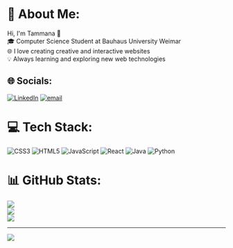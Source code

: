 # 💫 About Me:
Hi, I'm Tammana 👋<br>🎓 Computer Science Student at Bauhaus University Weimar<br>🌐 I love creating creative and interactive websites<br>💡 Always learning and exploring new web technologies


## 🌐 Socials:
[![LinkedIn](https://img.shields.io/badge/LinkedIn-%230077B5.svg?logo=linkedin&logoColor=white)](https://linkedin.com/in/https://www.linkedin.com/in/tammana-kumari44/) [![email](https://img.shields.io/badge/Email-D14836?logo=gmail&logoColor=white)](mailto:tammanakumari444@gmail.com) 

# 💻 Tech Stack:
![CSS3](https://img.shields.io/badge/css3-%231572B6.svg?style=for-the-badge&logo=css3&logoColor=white) ![HTML5](https://img.shields.io/badge/html5-%23E34F26.svg?style=for-the-badge&logo=html5&logoColor=white) ![JavaScript](https://img.shields.io/badge/javascript-%23323330.svg?style=for-the-badge&logo=javascript&logoColor=%23F7DF1E) ![React](https://img.shields.io/badge/react-%2320232a.svg?style=for-the-badge&logo=react&logoColor=%2361DAFB) ![Java](https://img.shields.io/badge/java-%23ED8B00.svg?style=for-the-badge&logo=openjdk&logoColor=white) ![Python](https://img.shields.io/badge/python-3670A0?style=for-the-badge&logo=python&logoColor=ffdd54)
# 📊 GitHub Stats:
![](https://github-readme-stats.vercel.app/api?username=tammana444&theme=blue-green&hide_border=false&include_all_commits=false&count_private=false)<br/>
![](https://nirzak-streak-stats.vercel.app/?user=tammana444&theme=blue-green&hide_border=false)<br/>
![](https://github-readme-stats.vercel.app/api/top-langs/?username=tammana444&theme=blue-green&hide_border=false&include_all_commits=false&count_private=false&layout=compact)

---
[![](https://visitcount.itsvg.in/api?id=tammana444&icon=4&color=1)](https://visitcount.itsvg.in)

<!-- Proudly created with GPRM ( https://gprm.itsvg.in ) -->
